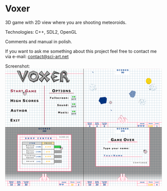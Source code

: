 # Voxer
3D game with 2D view where you are shooting meteoroids.

Technologies: C++, SDL2, OpenGL

Comments and manual in polish.

If you want to ask me something about this project feel free to contact me via e-mail: contact@sci-art.net

Screenshot:
![](https://raw.githubusercontent.com/SciArt/Voxer/master/voxer.png)
